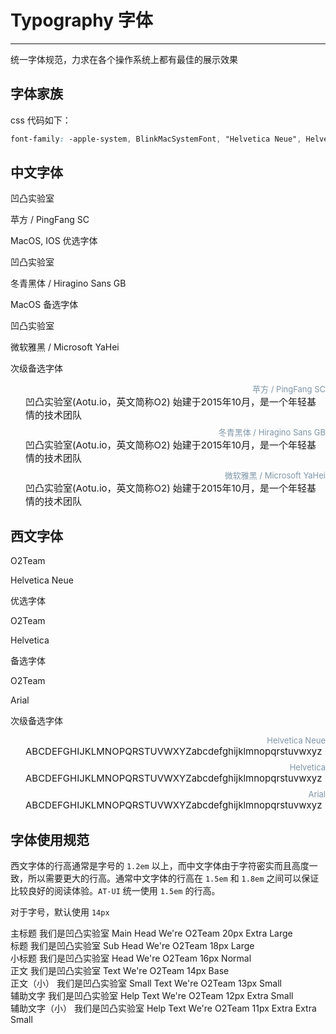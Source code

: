 # Typography 字体

----

统一字体规范，力求在各个操作系统上都有最佳的展示效果

## 字体家族

css 代码如下：

```css
font-family: -apple-system, BlinkMacSystemFont, "Helvetica Neue", Helvetica, "PingFang SC", "Hiragino Sans GB", "Microsoft YaHei", "微软雅黑", Arial, sans-serif;
```

## 中文字体

<div class="row">
  <div class="at-component__container col-sm-24 col-md-8">
    <div class="at-component-typo typo-pingfang">
      <div class="at-component-typo__show">凹凸实验室</div>
      <div class="at-component-typo__detail">
        <p>苹方 / PingFang SC</p>
        <p class="note">MacOS, IOS 优选字体</p>
      </div>
    </div>
  </div>

  <div class="at-component__container col-sm-24 col-md-8">
    <div class="at-component-typo typo-dongqing">
      <div class="at-component-typo__show">凹凸实验室</div>
      <div class="at-component-typo__detail">
        <p>冬青黑体 / Hiragino Sans GB</p>
        <p class="note">MacOS 备选字体</p>
      </div>
    </div>
  </div>

  <div class="at-component__container col-sm-24 col-md-8">
    <div class="at-component-typo typo-yahei">
      <div class="at-component-typo__show">凹凸实验室</div>
      <div class="at-component-typo__detail">
        <p>微软雅黑 / Microsoft YaHei</p>
        <p class="note">次级备选字体</p>
      </div>
    </div>
  </div>
</div>

<div class="type-demo-container">
  <div class="row flex-middle typo-pingfang">
    <div class="col-md-5 type">苹方 / PingFang SC</div>
    <div class=" content">凹凸实验室(Aotu.io，英文简称O2) 始建于2015年10月，是一个年轻基情的技术团队</div>
  </div>
  <div class="row flex-middle typo-dongqing">
    <div class="col-md-5 type">冬青黑体 / Hiragino Sans GB</div>
    <div class=" content">凹凸实验室(Aotu.io，英文简称O2) 始建于2015年10月，是一个年轻基情的技术团队</div>
  </div>
  <div class="row flex-middle typo-yahei">
    <div class="col-md-5 type">微软雅黑 / Microsoft YaHei</div>
    <div class=" content">凹凸实验室(Aotu.io，英文简称O2) 始建于2015年10月，是一个年轻基情的技术团队</div>
  </div>
</div>

## 西文字体

<div class="row">
  <div class="at-component__container col-sm-24 col-md-8">
    <div class="at-component-typo typo-helvetica-neue">
      <div class="at-component-typo__show">O2Team</div>
      <div class="at-component-typo__detail">
        <p>Helvetica Neue</p>
        <p class="note">优选字体</p>
      </div>
    </div>
  </div>

  <div class="at-component__container col-sm-24 col-md-8">
    <div class="at-component-typo typo-helvetica">
      <div class="at-component-typo__show">O2Team</div>
      <div class="at-component-typo__detail">
        <p>Helvetica</p>
        <p class="note">备选字体</p>
      </div>
    </div>
  </div>

  <div class="at-component__container col-sm-24 col-md-8">
    <div class="at-component-typo typo-arial">
      <div class="at-component-typo__show">O2Team</div>
      <div class="at-component-typo__detail">
        <p>Arial</p>
        <p class="note">次级备选字体</p>
      </div>
    </div>
  </div>
</div>

<div class="type-demo-container">
  <div class="row flex-middle typo-helvetica-neue">
    <div class="col-md-5 type">Helvetica Neue</div>
    <div class="col-md-12 content">ABCDEFGHIJKLMNOPQRSTUVWXYZabcdefghijklmnopqrstuvwxyz</div>
  </div>
  <div class="row flex-middle typo-helvetica">
    <div class="col-md-5 type">Helvetica</div>
    <div class="col-md-12 content">ABCDEFGHIJKLMNOPQRSTUVWXYZabcdefghijklmnopqrstuvwxyz</div>
  </div>
  <div class="row flex-middle typo-arial">
    <div class="col-md-5 type">Arial</div>
    <div class="col-md-12 content">ABCDEFGHIJKLMNOPQRSTUVWXYZabcdefghijklmnopqrstuvwxyz</div>
  </div>
</div>

## 字体使用规范

西文字体的行高通常是字号的 `1.2em` 以上，而中文字体由于字符密实而且高度一致，所以需要更大的行高。通常中文字体的行高在 `1.5em` 和 `1.8em` 之间可以保证比较良好的阅读体验。`AT-UI` 统一使用 `1.5em` 的行高。

对于字号，默认使用 `14px`

<div class="at-component__container">
  <div class="at-component-typo-list">
    <div class="at-component-typo-list__item text-larger row flex-middle">
      <span class="label col-md-4">主标题</span>
      <span class="col-md-6">我们是凹凸实验室</span>
      <span class="label col-md-4">Main Head</span>
      <span class="col-md-6">We're O2Team</span>
      <span class="note col-md-4">20px Extra Large</span>
    </div>
    <div class="at-component-typo-list__item text-large row flex-middle">
      <span class="label col-md-4">标题</span>
      <span class="col-md-6">我们是凹凸实验室</span>
      <span class="label col-md-4">Sub Head</span>
      <span class="col-md-6">We're O2Team</span>
      <span class="note col-md-4">18px Large</span>
    </div>
    <div class="at-component-typo-list__item text-normal row flex-middle">
      <span class="label col-md-4">小标题</span>
      <span class="col-md-6">我们是凹凸实验室</span>
      <span class="label col-md-4">Head</span>
      <span class="col-md-6">We're O2Team</span>
      <span class="note col-md-4">16px Normal</span>
    </div>
    <div class="at-component-typo-list__item text-base row flex-middle">
      <span class="label col-md-4">正文</span>
      <span class="col-md-6">我们是凹凸实验室</span>
      <span class="label col-md-4">Text</span>
      <span class="col-md-6">We're O2Team</span>
      <span class="note col-md-4">14px Base</span>
    </div>
    <div class="at-component-typo-list__item text-small row flex-middle">
      <span class="label col-md-4">正文（小）</span>
      <span class="col-md-6">我们是凹凸实验室</span>
      <span class="label col-md-4">Small Text</span>
      <span class="col-md-6">We're O2Team</span>
      <span class="note col-md-4">13px Small</span>
    </div>
    <div class="at-component-typo-list__item text-smaller row flex-middle">
      <span class="label col-md-4">辅助文字</span>
      <span class="col-md-6">我们是凹凸实验室</span>
      <span class="label col-md-4">Help Text</span>
      <span class="col-md-6">We're O2Team</span>
      <span class="note col-md-4">12px Extra Small</span>
    </div>
    <div class="at-component-typo-list__item text-smallest row flex-middle">
      <span class="label col-md-4">辅助文字（小）</span>
      <span class="col-md-6">我们是凹凸实验室</span>
      <span class="label col-md-4">Help Text</span>
      <span class="col-md-6">We're O2Team</span>
      <span class="note col-md-4">11px Extra Extra Small</span>
    </div>
  </div>
</div>

<style lang="scss" scoped>
  .type-demo-container {
    .row {
      margin-top: 8px;
      margin-bottom: 8px;
    }
    .type {
      color: #7E95A7;
      font-size: 13px;
      text-align: right;
    }
    .content {
      font-size: 15px;
      padding-left: 24px;
    }
  }
</style>
